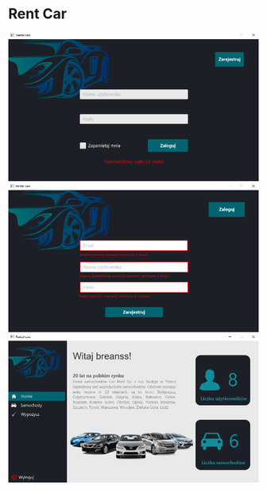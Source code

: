 # Rent Car
![plot](./readmeimg/loginPanel.png)
![plot](./readmeimg/registerPanel.png)
![plot](./readmeimg/homePanel.png)

